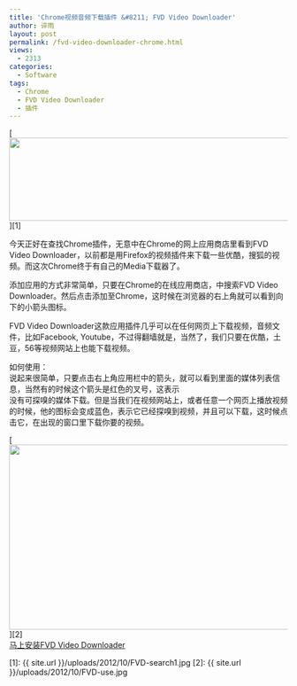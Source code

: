 ```yaml
---
title: 'Chrome视频音频下载插件 &#8211; FVD Video Downloader'
author: 谇雨
layout: post
permalink: /fvd-video-downloader-chrome.html
views:
  - 2313
categories:
  - Software
tags:
  - Chrome
  - FVD Video Downloader
  - 插件
---
```

[<img class="alignnone size-full wp-image-690" title="FVD-search" src="{{ site.url }}/uploads/2012/10/FVD-search1.jpg" alt="" width="590" height="150" />][1]

今天正好在查找Chrome插件，无意中在Chrome的网上应用商店里看到FVD Video Downloader，以前都是用Firefox的视频插件来下载一些优酷，搜狐的视频。而这次Chrome终于有自己的Media下载器了。

添加应用的方式非常简单，只要在Chrome的在线应用商店，中搜索FVD Video Downloader。然后点击添加至Chrome，这时候在浏览器的右上角就可以看到向下的小箭头图标。

<!--more-->FVD Video Downloader这款应用插件几乎可以在任何网页上下载视频，音频文件，比如Facebook, Youtube，不过得翻墙就是，当然了，我们只要在优酷，土豆，56等视频网站上也能下载视频。

如何使用：  
说起来很简单，只要点击右上角应用栏中的箭头，就可以看到里面的媒体列表信息，当然有的时候这个箭头是红色的叉号，这表示  
没有可探嗅的媒体下载。但是当我们在视频网站上，或者任意一个网页上播放视频的时候，他的图标会变成蓝色，表示它已经探嗅到视频，并且可以下载，这时候点击它，在出现的窗口里下载你要的视频。

[<img class="alignnone  wp-image-662" title="FVD-use" src="{{ site.url }}/uploads/2012/10/FVD-use.jpg" alt="" width="553" height="334" />][2]  
<a href="https://chrome.google.com/webstore/detail/lfmhcpmkbdkbgbmkjoiopeeegenkdikp#search/FVD%20Video%20Downloader" target="_blank">马上安装FVD Video Downloader</a>

 [1]: {{ site.url }}/uploads/2012/10/FVD-search1.jpg
 [2]: {{ site.url }}/uploads/2012/10/FVD-use.jpg